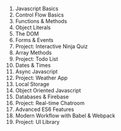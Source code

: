 1. Javascript Basics
2. Control Flow Basics
3. Functions & Methods
4. Object Literals
5. The DOM
6. Forms & Events
7. Project: Interactive Ninja Quiz
8. Array Methods
9. Project: Todo List
10. Dates & Times
11. Async Javascript
12. Project: Weather App
13. Local Storage
14. Object Oriented Javascript
15. Databases & Firebase
16. Project: Real-time Chatroom
17. Advanced ES6 Features
18. Modern Workflow with Babel & Webpack
19. Project: UI Library